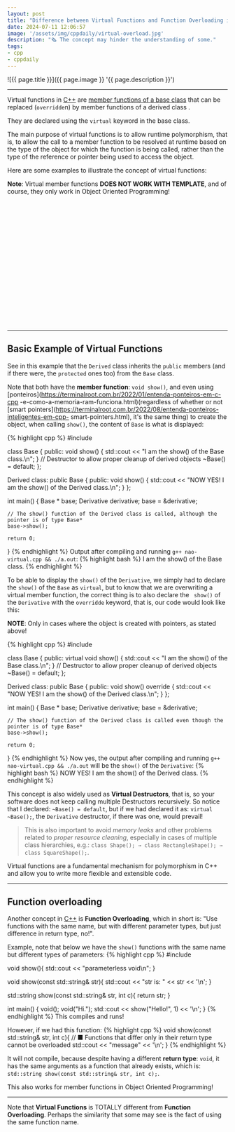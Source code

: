 ```yaml
---
layout: post
title: "Difference between Virtual Functions and Function Overloading in C++"
date: 2024-07-11 12:06:57
image: '/assets/img/cppdaily/virtual-overload.jpg'
description: "🗞️ The concept may hinder the understanding of some."
tags:
- cpp
- cppdaily
---
```


![{{ page.title }}]({{ page.image }} '{{ page.description }}')

---

Virtual functions in [C++](https://terminalroot.com.br/cpp) are <u>member functions of a base class</u> that can be replaced (`overridde`n) by member functions of a derived class .

They are declared using the `virtual` keyword in the base class.

The main purpose of virtual functions is to allow runtime polymorphism, that is, to allow the call to a member function to be resolved at runtime based on the type of the object for which the function is being called, rather than the type of the reference or pointer being used to access the object.

Here are some examples to illustrate the concept of virtual functions:

**Note**: Virtual member functions **DOES NOT WORK WITH TEMPLATE**, and of course, they only work in Object Oriented Programming!


<!-- SQUARE - GAMES ROOT -->
<script async src="//pagead2.googlesyndication.com/pagead/js/adsbygoogle.js"></script>
<ins class="adsbygoogle"
style="display:inline-block;width:336px;height:280px"
data-ad-client="ca-pub-2838251107855362"
data-ad-slot="5351066970"></ins>
<script>
(adsbygoogle = window.adsbygoogle || []).push({});
</script>

---

## Basic Example of Virtual Functions
See in this example that the `Derived` class inherits the `public` members (and if there were, the `protected` ones too) from the `Base` class.

Note that both have the **member function**: `void show()`, and even using [ponteiros](https://terminalroot.com.br/2022/01/entenda-ponteiros-em-c-cpp -e-como-a-memoria-ram-funciona.html)(regardless of whether or not [smart pointers](https://terminalroot.com.br/2022/08/entenda-ponteiros-inteligentes-em-cpp- smart-pointers.html), it's the same thing) to create the object, when calling `show()`, the content of `Base` is what is displayed:

{% highlight cpp %}
#include <iostream>

class Base {
    public:
        void show() {
            std::cout << "I am the show() of the Base class.\n";
        }
        // Destructor to allow proper cleanup of derived objects
        ~Base() = default;
};

Derived class: public Base {
    public:
        void show() {
            std::cout << "NOW YES! I am the show() of the Derived class.\n";
        }
};

int main() {
    Base * base;
    Derivative derivative;
    base = &derivative;

    // The show() function of the Derived class is called, although the pointer is of type Base*
    base->show();

    return 0;
}
{% endhighlight %}
Output after compiling and running `g++ nao-virtual.cpp && ./a.out`:
{% highlight bash %}
I am the show() of the Base class.
{% endhighlight %}

To be able to display the `show()` of the `Derivative`, we simply had to declare the `show()` of the `Base` as `virtual`, but to know that we are overwriting a virtual member function, the correct thing is to also declare the ` show()` of the `Derivative` with the `overridde` keyword, that is, our code would look like this:

**NOTE**: Only in cases where the object is created with pointers, as stated above!

{% highlight cpp %}
#include <iostream>

class Base {
    public:
        virtual void show() {
            std::cout << "I am the show() of the Base class.\n";
        }
        // Destructor to allow proper cleanup of derived objects
        ~Base() = default;
};

Derived class: public Base {
    public:
        void show() override {
            std::cout << "NOW YES! I am the show() of the Derived class.\n";
        }
};

int main() {
    Base * base;
    Derivative derivative;
    base = &derivative;

    // The show() function of the Derived class is called even though the pointer is of type Base*
    base->show();

    return 0;
}
{% endhighlight %}
Now yes, the output after compiling and running `g++ nao-virtual.cpp && ./a.out` will be the `show()` of the `Derivative`:
{% highlight bash %}
NOW YES! I am the show() of the Derived class.
{% endhighlight %}

This concept is also widely used as **Virtual Destructors**, that is, so your software does not keep calling multiple Destructors recursively. So notice that I declared: `~Base() = default`, but if we had declared it as: `virtual ~Base();`, the `Derivative` destructor, if there was one, would prevail!
> This is also important to avoid *memory leaks* and other problems related to *proper resource cleaning*, especially in cases of multiple class hierarchies, e.g.: `class Shape(); → class RectangleShape(); → class SquareShape();`.

Virtual functions are a fundamental mechanism for polymorphism in C++ and allow you to write more flexible and extensible code.

---

## Function overloading
Another concept in [C++](https://terminalroot.com.br/tags#cpp) is **Function Overloading**, which in short is: "Use functions with the same name, but with different parameter types, but just difference in return type, no!".

Example, note that below we have the `show()` functions with the same name but different types of parameters:
{% highlight cpp %}
#include <iostream>

void show(){
    std::cout << "parameterless void\n";
}

void show(const std::string& str){
    std::cout << "str is: " << str << '\n';
}

std::string show(const std::string& str, int c){
    return str;
}

int main() {
    void();
    void("Hi.");
    std::cout << show("Hello!", 1) << '\n';
}
{% endhighlight %}
This compiles and runs!

However, if we had this function:
{% highlight cpp %}
void show(const std::string& str, int c){ // ■ Functions that differ only in their return type cannot be overloaded
    std::cout << "message" << '\n';
}
{% endhighlight %}

It will not compile, because despite having a different **return type**: `void`, it has the same arguments as a function that already exists, which is: `std::string show(const std::string& str, int c);`.

This also works for member functions in Object Oriented Programming!

---

Note that **Virtual Functions** is TOTALLY different from **Function Overloading**. Perhaps the similarity that some may see is the fact of using the same function name.
